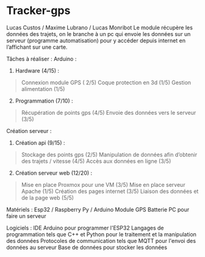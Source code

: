 # Tracker-gps

Lucas Custos / Maxime Lubrano / Lucas Monribot
Le module récupère les données des trajets, on le branche à un pc qui envoie les données sur un serveur (programme automatisation) pour y accéder depuis internet en l’affichant sur une carte. 

Tâches à réaliser :
Arduino :
1.	Hardware (4/15) : 
>	Connexion module GPS ( 2/5)
>	Coque protection en 3d (1/5)
>	Gestion alimentation (1/5)

2.	Programmation (7/10) : 
>	Récupération de points gps (4/5)
>	Envoie des données vers le serveur (3/5)

Création serveur :
1.	Création api (9/15) : 
>	Stockage des points gps (2/5)
>	Manipulation de données afin d’obtenir des trajets / vitesse (4/5)
>	Accès aux données en ligne (3/5)

2.	Création serveur web (12/20) : 
>	Mise en place Proxmox pour une VM (3/5)
>	Mise en place serveur Apache (1/5)
>	Création des pages internet (3/5)
>	Liaison des données et de la page web (5/5)

Matériels : 
Esp32 / Raspberry Py / Arduino
Module GPS
Batterie 
PC pour faire un serveur


Logiciels : 
IDE Arduino pour programmer l'ESP32
Langages de programmation tels que C++ et Python pour le traitement et la manipulation des données
Protocoles de communication tels que MQTT pour l'envoi des données au serveur
Base de données pour stocker les données

